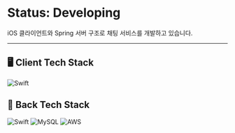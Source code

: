 # Status: Developing

iOS 클라이언트와 Spring 서버 구조로 채팅 서비스를 개발하고 있습니다.

---

## 🖥️ Client Tech Stack

![Swift](https://img.shields.io/badge/swift-F54A2A?style=for-the-badge&logo=swift&logoColor=white)

## 📔 Back Tech Stack

![Swift](https://img.shields.io/badge/java-FF7800?style=for-the-badge&logo=OpenJDK&logoColor=white)
![MySQL](https://img.shields.io/badge/mysql-4479A1?style=for-the-badge&logo=mysql&logoColor=white)
![AWS](https://img.shields.io/badge/aws-FF9900?style=for-the-badge&logo=amazonaws&logoColor=white)
